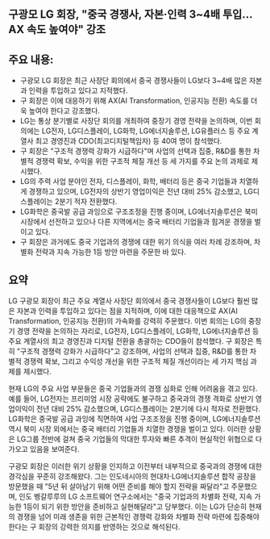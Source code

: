 ## 구광모 LG 회장, "중국 경쟁사, 자본·인력 3~4배 투입…AX 속도 높여야" 강조

## 주요 내용:
*   구광모 LG 회장은 최근 사장단 회의에서 중국 경쟁사들이 LG보다 3~4배 많은 자본과 인력을 투입하고 있다고 지적했다.
*   구 회장은 이에 대응하기 위해 AX(AI Transformation, 인공지능 전환) 속도를 더욱 높여야 한다고 강조했다.
*   LG는 통상 분기별로 사장단 회의를 개최하여 중장기 경영 전략을 논의하며, 이번 회의에는 LG전자, LG디스플레이, LG화학, LG에너지솔루션, LG유플러스 등 주요 계열사 최고 경영진과 CDO(최고디지털책임자) 등 40여 명이 참석했다.
*   구 회장은 "구조적 경쟁력 강화가 시급하다"며 사업의 선택과 집중, R&D를 통한 차별적 경쟁력 확보, 수익을 위한 구조적 체질 개선 등 세 가지를 주요 논의 과제로 제시했다.
*   LG의 주력 사업 분야인 전자, 디스플레이, 화학, 배터리 등은 중국 기업들과 치열하게 경쟁하고 있으며, LG전자의 상반기 영업이익은 전년 대비 25% 감소했고, LG디스플레이는 2분기 적자 전환했다.
*   LG화학은 중국발 공급 과잉으로 구조조정을 진행 중이며, LG에너지솔루션은 북미 시장에서 선전하고 있으나 다른 지역에서는 중국 배터리 기업들과 힘겨운 경쟁을 벌이고 있다.
*   구 회장은 과거에도 중국 기업과의 경쟁에 대한 위기 의식을 여러 차례 강조하며, 차별화 전략과 지속 가능한 1등 방안 마련을 주문한 바 있다.

## 요약
LG 구광모 회장이 최근 주요 계열사 사장단 회의에서 중국 경쟁사들이 LG보다 훨씬 많은 자본과 인력을 투입하고 있다는 점을 지적하며, 이에 대한 대응책으로 AX(AI Transformation, 인공지능 전환)의 가속화를 강력히 주문했다. 이번 회의는 LG의 중장기 경영 전략을 논의하는 자리로, LG전자, LG디스플레이, LG화학, LG에너지솔루션 등 주요 계열사의 최고 경영진과 디지털 전환을 총괄하는 CDO들이 참석했다. 구 회장은 특히 "구조적 경쟁력 강화가 시급하다"고 강조하며, 사업의 선택과 집중, R&D를 통한 차별적 경쟁력 확보, 그리고 수익성 개선을 위한 구조적 체질 개선이라는 세 가지 핵심 과제를 제시했다.

현재 LG의 주요 사업 부문들은 중국 기업들과의 경쟁 심화로 인해 어려움을 겪고 있다. 예를 들어, LG전자는 프리미엄 시장 공략에도 불구하고 중국과의 경쟁 격화로 상반기 영업이익이 전년 대비 25% 감소했으며, LG디스플레이는 2분기에 다시 적자로 전환했다. LG화학은 중국발 공급 과잉에 직면하여 사업 구조조정을 진행 중이며, LG에너지솔루션 역시 북미 시장 외에서는 중국 배터리 기업들과 치열한 경쟁을 벌이고 있다. 이러한 상황은 LG그룹 전반에 걸쳐 중국 기업들의 막대한 투자와 빠른 추격이 현실적인 위협으로 다가오고 있음을 보여준다.

구광모 회장은 이러한 위기 상황을 인지하고 이전부터 내부적으로 중국과의 경쟁에 대한 경각심을 꾸준히 강조해왔다. 그는 인도네시아의 현대차·LG에너지솔루션 합작 공장을 방문했을 때 "5년 뒤 살아남기 위해 어떤 준비를 해야 할지 전략을 짜달라"고 주문했으며, 인도 벵갈루루의 LG 소프트웨어 연구소에서는 "중국 기업과의 차별화 전략, 지속 가능한 1등이 되기 위한 방안을 준비하고 실현해달라"고 당부했다. 이는 LG가 단순히 현재의 경쟁을 넘어 미래 생존을 위한 근본적인 경쟁력 강화와 차별화 전략 마련에 집중해야 한다는 구 회장의 강력한 의지를 반영하는 것으로 해석된다.